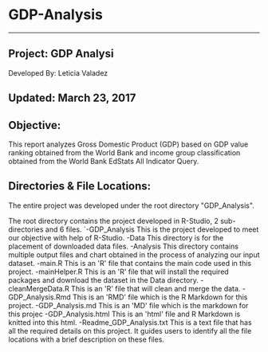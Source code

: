 # GDP-Analysis

---------------------------------
Project: GDP Analysi
---------------------------------
Developed By:	Leticia Valadez 

Updated: March 23, 2017
------------------------------------------------------------------------------------------------------------------------------------------------------------------------------


Objective:
----------

This report analyzes Gross Domestic Product (GDP) based on GDP value ranking obtained from the World Bank and income group 
classification obtained from the World Bank EdStats All Indicator Query.  


Directories & File Locations:
-----------------------------

The entire project was developed under the root directory "GDP_Analysis".

The root directory contains the project developed in R-Studio, 2 sub-directories and 6 files.
`-GDP_Analysis	This is the project developed to meet our objective with help of R-Studio.
 -Data		This directory is for the placement of downloaded data files.
 -Analysis	This directory contains multiple output files and chart obtained in the process of analyzing our input dataset.
 -main.R		This is an 'R' file that contains the main code used in this project. 
 -mainHelper.R	This is an 'R' file that will install the required packages and download the dataset in the Data directory.
 -cleanMergeData.R	  This is an 'R' file that will clean and merge the data.
 -GDP_Analysis.Rmd		This is an 'RMD' file which is the R Markdown for this project.
 -GDP_Analysis.md     This is an 'MD' file which is the markdown for this projec
 -GDP_Analysis.html   This is an 'html' file and R Markdown is knitted into this html.
 -Readme_GDP_Analysis.txt	This is a text file that has all the required details on this project. It guides users to identify all 	 the file locations with a brief description on these files.
      


